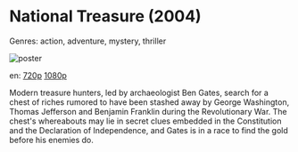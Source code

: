 # National Treasure (2004)

Genres: action, adventure, mystery, thriller

![poster](http://image.tmdb.org/t/p/w500/luMoc56LLMWUt60vUNNpwxrbTNt.jpg)

en:
  [720p](magnet:?xt=urn:btih:195A3865BBC597F5CD74A946E5AEB76DC67849B7&tr=udp://glotorrents.pw:6969/announce&tr=udp://tracker.opentrackr.org:1337/announce&tr=udp://torrent.gresille.org:80/announce&tr=udp://tracker.openbittorrent.com:80&tr=udp://tracker.coppersurfer.tk:6969&tr=udp://tracker.leechers-paradise.org:6969&tr=udp://p4p.arenabg.ch:1337&tr=udp://tracker.internetwarriors.net:1337)
  [1080p](magnet:?xt=urn:btih:36F39DEA863C1886DF228DED50D29D8538B55FFB&tr=udp://glotorrents.pw:6969/announce&tr=udp://tracker.opentrackr.org:1337/announce&tr=udp://torrent.gresille.org:80/announce&tr=udp://tracker.openbittorrent.com:80&tr=udp://tracker.coppersurfer.tk:6969&tr=udp://tracker.leechers-paradise.org:6969&tr=udp://p4p.arenabg.ch:1337&tr=udp://tracker.internetwarriors.net:1337)
  


Modern treasure hunters, led by archaeologist Ben Gates, search for a chest of riches rumored to have been stashed away by George Washington, Thomas Jefferson and Benjamin Franklin during the Revolutionary War. The chest's whereabouts may lie in secret clues embedded in the Constitution and the Declaration of Independence, and Gates is in a race to find the gold before his enemies do.